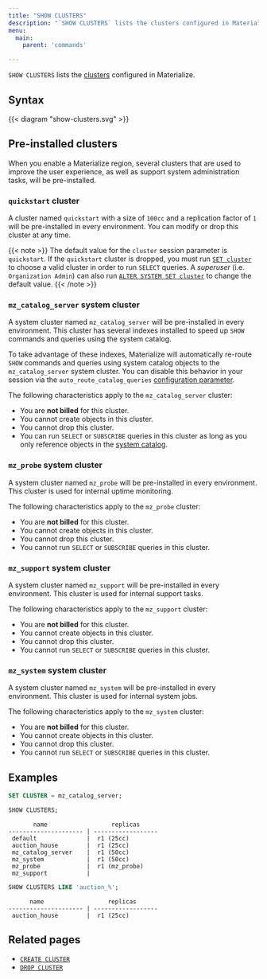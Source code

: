 ```yaml
---
title: "SHOW CLUSTERS"
description: "`SHOW CLUSTERS` lists the clusters configured in Materialize."
menu:
  main:
    parent: 'commands'

---
```


`SHOW CLUSTERS` lists the [clusters](/get-started/key-concepts/#clusters) configured in Materialize.

## Syntax

{{< diagram "show-clusters.svg" >}}

## Pre-installed clusters

When you enable a Materialize region, several clusters that are used to improve
the user experience, as well as support system administration tasks, will be
pre-installed.

### `quickstart` cluster

A cluster named `quickstart` with a size of `100cc` and a replication factor of
`1` will be pre-installed in every environment. You can modify or drop this
cluster at any time.

{{< note >}}
The default value for the `cluster` session parameter is `quickstart`.
If the `quickstart` cluster is dropped, you must run [`SET cluster`](/sql/select/#ad-hoc-queries)
to choose a valid cluster in order to run `SELECT` queries. A _superuser_ (i.e. `Organization Admin`)
can also run [`ALTER SYSTEM SET cluster`](/sql/alter-system-set) to change the
default value.
{{< /note >}}

### `mz_catalog_server` system cluster

A system cluster named `mz_catalog_server` will be pre-installed in every
environment. This cluster has several indexes installed to speed up `SHOW`
commands and queries using the system catalog.

To take advantage of these indexes, Materialize will automatically re-route
`SHOW` commands and queries using system catalog objects to the
`mz_catalog_server` system cluster. You can disable this behavior in
your session via the `auto_route_catalog_queries`
[configuration parameter](/sql/show/#other-configuration-parameters).

The following characteristics apply to the `mz_catalog_server` cluster:

  * You are **not billed** for this cluster.
  * You cannot create objects in this cluster.
  * You cannot drop this cluster.
  * You can run `SELECT` or `SUBSCRIBE` queries in this cluster as long
    as you only reference objects in the [system catalog](/sql/system-catalog/).

### `mz_probe` system cluster

A system cluster named `mz_probe` will be pre-installed in every environment.
This cluster is used for internal uptime monitoring.

The following characteristics apply to the `mz_probe` cluster:

  * You are **not billed** for this cluster.
  * You cannot create objects in this cluster.
  * You cannot drop this cluster.
  * You cannot run `SELECT` or `SUBSCRIBE` queries in this cluster.

### `mz_support` system cluster

A system cluster named `mz_support` will be pre-installed in every environment.
This cluster is used for internal support tasks.

The following characteristics apply to the `mz_support` cluster:

  * You are **not billed** for this cluster.
  * You cannot create objects in this cluster.
  * You cannot drop this cluster.
  * You cannot run `SELECT` or `SUBSCRIBE` queries in this cluster.

### `mz_system` system cluster

A system cluster named `mz_system` will be pre-installed in every environment.
This cluster is used for internal system jobs.

The following characteristics apply to the `mz_system` cluster:

  * You are **not billed** for this cluster.
  * You cannot create objects in this cluster.
  * You cannot drop this cluster.
  * You cannot run `SELECT` or `SUBSCRIBE` queries in this cluster.


## Examples

```sql
SET CLUSTER = mz_catalog_server;

SHOW CLUSTERS;
```

```nofmt
       name                  replicas
--------------------- | ------------------
 default              |  r1 (25cc)
 auction_house        |  r1 (25cc)
 mz_catalog_server    |  r1 (50cc)
 mz_system            |  r1 (50cc)
 mz_probe             |  r1 (mz_probe)
 mz_support           |
```

```sql
SHOW CLUSTERS LIKE 'auction_%';
```

```nofmt
      name                  replicas
--------------------- | ------------------
 auction_house        |  r1 (25cc)
```


## Related pages

- [`CREATE CLUSTER`](../create-cluster)
- [`DROP CLUSTER`](../drop-cluster)
